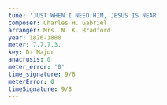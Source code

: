 ```yaml
---
tune: 'JUST WHEN I NEED HIM, JESUS IS NEAR'
composer: Charles H. Gabriel
arranger: Mrs. N. K. Bradford
year: 1826-1888
meter: 7.7.7.3.
key: D♭ Major
anacrusis: 0
meter_error: '0'
time_signature: 9/8
meterError: 0
timeSignature: 9/8
---
```

